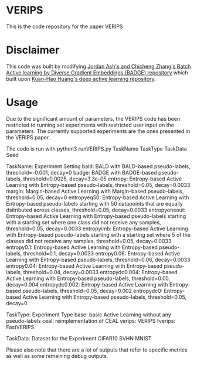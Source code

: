 # VERIPS
This is the code repository for the paper VERIPS

# Disclaimer
This code was built by modifying [Jordan Ash's and Chicheng Zhang's Batch Active learning by Diverse Gradient Embeddings (BADGE) repository](https://github.com/JordanAsh/badge) which built upon [Kuan-Hao Huang's deep active learning repository](https://github.com/ej0cl6/deep-active-learning).

# Usage
Due to the significant amount of parameters, the VERIPS code has been restricted to running set experiments with restricted user input on the parameters.
The currently supported experiments are the ones presented in the VERIPS paper.

The code is run with 
python3 runVERIPS.py TaskName TaskType TaskData Seed

TaskName: Experiment Setting
  bald: BALD with BALD-based pseudo-labels, threshold=-0.001, decay=0
  badge: BADGE with BADGE-based pseudo-labels, threshold=0.0025, decay=3.3e-05
  entropy: Entropy-based Active Learning with Entropy-based pseudo-labels, threshold=0.05, decay=0.0033
  margin: Margin-based Active Learning with Margin-based pseudo-labels, threshold=0.05, decay=0
  entropyeq50: Entropy-based Active Learning with Entropy-based pseudo-labels starting with 50 datapoints that are equally dsitributed across classes, threshold=0.05, decay=0.0033
  entropyoneout: Entropy-based Active Learning with Entropy-based pseudo-labels starting with a starting set where one class did not receive any samples, threshold=0.05, decay=0.0033
  entropyimb: Entropy-based Active Learning with Entropy-based pseudo-labels starting with a starting set where 5 of the classes did not receive any samples, threshold=0.05, decay=0.0033
  entropy0.1: Entropy-based Active Learning with Entropy-based pseudo-labels, threshold=0.1, decay=0.0033
  entropy0.06: Entropy-based Active Learning with Entropy-based pseudo-labels, threshold=0.06, decay=0.0033
  entropy0.04: Entropy-based Active Learning with Entropy-based pseudo-labels, threshold=0.04, decay=0.0033
  entropydc0.004: Entropy-based Active Learning with Entropy-based pseudo-labels, threshold=0.05, decay=0.004
  entropydc0.002: Entropy-based Active Learning with Entropy-based pseudo-labels, threshold=0.05, decay=0.002
  entropydc0: Entropy-based Active Learning with Entropy-based pseudo-labels, threshold=0.05, decay=0
 
 TaskType: Experiment Type
  base: basic Active Learning without any pseudo-labels
  ceal: reimplementation of CEAL
  verips: VERIPS
  fverips: FastVERIPS
  
 TaskData: Dataset for the Experiment
  CIFAR10
  SVHN
  MNIST

Please also note that there are a lot of outputs that refer to specific metrics as well as some remaining debug outputs.